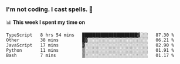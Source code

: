 ### I'm not coding. I cast spells. 🎩

📊 **This week I spent my time on**
<!--START_SECTION:waka-->
```text
TypeScript   8 hrs 54 mins   █████████████████████▓░░░   87.30 % 
Other        38 mins         █▓░░░░░░░░░░░░░░░░░░░░░░░   06.21 % 
JavaScript   17 mins         ▓░░░░░░░░░░░░░░░░░░░░░░░░   02.90 % 
Python       11 mins         ▒░░░░░░░░░░░░░░░░░░░░░░░░   01.91 % 
Bash         7 mins          ▒░░░░░░░░░░░░░░░░░░░░░░░░   01.17 % 
```
<!--END_SECTION:waka-->
